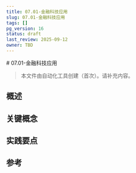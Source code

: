 ```yaml
---
title: 07.01-金融科技应用
slug: 07.01-金融科技应用
tags: []
pg_version: 16
status: draft
last_review: 2025-09-12
owner: TBD
---
```


﻿# 07.01-金融科技应用

> 本文件由自动化工具创建（首次）。请补充内容。

## 概述

## 关键概念

## 实践要点

## 参考
